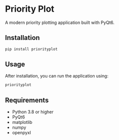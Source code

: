# Priority Plot

A modern priority plotting application built with PyQt6.

## Installation

```bash
pip install priorityplot
```

## Usage

After installation, you can run the application using:

```bash
priorityplot
```

## Requirements

- Python 3.8 or higher
- PyQt6
- matplotlib
- numpy
- openpyxl 